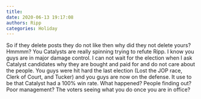 ```yaml
---
title: 
date: 2020-06-13 19:17:08
authors: Ripp
categories: Holiday
---
```


 So if they delete posts they do not like then why did they not delete yours?
Hmmmm?
You Catalysts are really spinning trying to refute Ripp.  I know you guys are in major damage control.  I can not wait for the election when I ask Catalyst candidates why they are bought and paid for and do not care about the people.
You guys were hit hard the last election (Lost the JOP race, Clerk of Court, and Tucker) and you guys are now on the defense.
It use to be that Catalyst had a 100% win rate.  What happened?  People finding out? Poor management?  The voters seeing what you do once you are in office?
